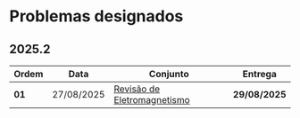 # Problemas designados

## 2025.2

|**Ordem** | **Data** | **Conjunto** | **Entrega**|
|------|------|----------|---------|
|**01** |27/08/2025 | [Revisão de Eletromagnetismo](../03_problems/00_revisao.md)| **29/08/2025** |

